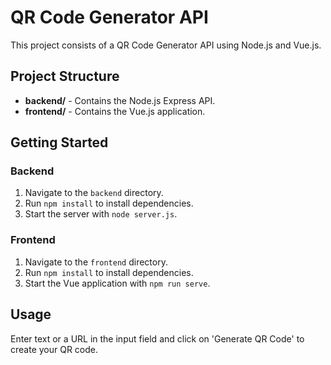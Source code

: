 # QR Code Generator API

This project consists of a QR Code Generator API using Node.js and Vue.js.

## Project Structure

- **backend/** - Contains the Node.js Express API.
- **frontend/** - Contains the Vue.js application.

## Getting Started

### Backend

1. Navigate to the `backend` directory.
2. Run `npm install` to install dependencies.
3. Start the server with `node server.js`.

### Frontend

1. Navigate to the `frontend` directory.
2. Run `npm install` to install dependencies.
3. Start the Vue application with `npm run serve`.

## Usage

Enter text or a URL in the input field and click on 'Generate QR Code' to create your QR code.
